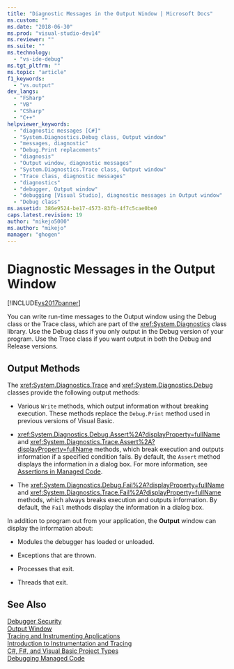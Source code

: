 ```yaml
---
title: "Diagnostic Messages in the Output Window | Microsoft Docs"
ms.custom: ""
ms.date: "2018-06-30"
ms.prod: "visual-studio-dev14"
ms.reviewer: ""
ms.suite: ""
ms.technology: 
  - "vs-ide-debug"
ms.tgt_pltfrm: ""
ms.topic: "article"
f1_keywords: 
  - "vs.output"
dev_langs: 
  - "FSharp"
  - "VB"
  - "CSharp"
  - "C++"
helpviewer_keywords: 
  - "diagnostic messages [C#]"
  - "System.Diagnostics.Debug class, Output window"
  - "messages, diagnostic"
  - "Debug.Print replacements"
  - "diagnosis"
  - "Output window, diagnostic messages"
  - "System.Diagnostics.Trace class, Output window"
  - "Trace class, diagnostic messages"
  - "diagnostics"
  - "debugger, Output window"
  - "debugging [Visual Studio], diagnostic messages in Output window"
  - "Debug class"
ms.assetid: 386e9524-be17-4573-83fb-4f7c5cae0be0
caps.latest.revision: 19
author: "mikejo5000"
ms.author: "mikejo"
manager: "ghogen"
---
```

# Diagnostic Messages in the Output Window
[!INCLUDE[vs2017banner](../includes/vs2017banner.md)]

You can write run-time messages to the Output window using the Debug class or the Trace class, which are part of the <xref:System.Diagnostics> class library. Use the Debug class if you only output in the Debug version of your program. Use the Trace class if you want output in both the Debug and Release versions.  
  
## Output Methods  
 The <xref:System.Diagnostics.Trace> and <xref:System.Diagnostics.Debug> classes provide the following output methods:  
  
-   Various `Write` methods, which output information without breaking execution. These methods replace the `Debug.Print` method used in previous versions of Visual Basic.  
  
-   <xref:System.Diagnostics.Debug.Assert%2A?displayProperty=fullName> and <xref:System.Diagnostics.Trace.Assert%2A?displayProperty=fullName> methods, which break execution and outputs information if a specified condition fails. By default, the `Assert` method displays the information in a dialog box. For more information, see [Assertions in Managed Code](../debugger/assertions-in-managed-code.md).  
  
-   The <xref:System.Diagnostics.Debug.Fail%2A?displayProperty=fullName> and <xref:System.Diagnostics.Trace.Fail%2A?displayProperty=fullName> methods, which always breaks execution and outputs information. By default, the `Fail` methods display the information in a dialog box.  
  
 In addition to program out from your application, the **Output** window can display the information about:  
  
-   Modules the debugger has loaded or unloaded.  
  
-   Exceptions that are thrown.  
  
-   Processes that exit.  
  
-   Threads that exit.  
  
## See Also  
 [Debugger Security](../debugger/debugger-security.md)   
 [Output Window](../ide/reference/output-window.md)   
 [Tracing and Instrumenting Applications](http://msdn.microsoft.com/library/773b6fc4-9013-4322-b728-5dec7a72e743)   
 [Introduction to Instrumentation and Tracing](http://msdn.microsoft.com/en-us/e924e57c-33cf-4b0e-9e7f-a45d13e38f2c)   
 [C#, F#, and Visual Basic Project Types](../debugger/debugging-preparation-csharp-f-hash-and-visual-basic-project-types.md)   
 [Debugging Managed Code](../debugger/debugging-managed-code.md)




